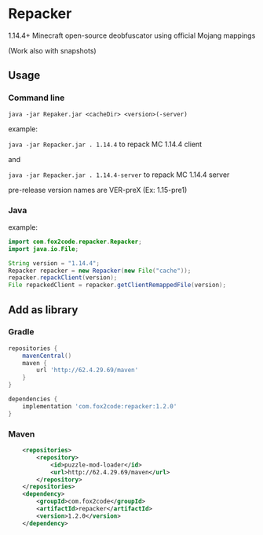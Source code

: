 # Repacker
1.14.4+ Minecraft open-source deobfuscator using official Mojang mappings

(Work also with snapshots)

## Usage

### Command line

`java -jar Repaker.jar <cacheDir> <version>(-server)`

example:

`java -jar Repacker.jar . 1.14.4` to repack MC 1.14.4 client

and

`java -jar Repacker.jar . 1.14.4-server` to repack MC 1.14.4 server

pre-release version names are VER-preX (Ex: 1.15-pre1)

### Java

example:

```Java
import com.fox2code.repacker.Repacker;
import java.io.File;

String version = "1.14.4";
Repacker repacker = new Repacker(new File("cache"));
repacker.repackClient(version);
File repackedClient = repacker.getClientRemappedFile(version);
```

## Add as library

### Gradle

```Groovy
repositories {
    mavenCentral()
    maven {
        url 'http://62.4.29.69/maven'
    }
}

dependencies {
    implementation 'com.fox2code:repacker:1.2.0'
}
```

### Maven

```XML
	<repositories>
		<repository>
		    <id>puzzle-mod-loader</id>
		    <url>http://62.4.29.69/maven</url>
		</repository>
	</repositories>
  	<dependency>
	    <groupId>com.fox2code</groupId>
	    <artifactId>repacker</artifactId>
	    <version>1.2.0</version>
	</dependency>
```
